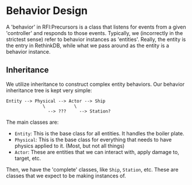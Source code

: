 # Behavior Design

A 'behavior' in RFI:Precursors is a class that listens for events from a given 'controller' and responds to those events.
Typically, we (incorrectly in the strictest sense) refer to behavior instances as 'entities'. Really, the entity is the
entry in RethinkDB, while what we pass around as the entity is a behavior instance.

## Inheritance

We utilize inheritance to construct complex entity behaviors. Our behavior inheritance tree is kept very simple:

```
Entity --> Physical --> Actor --> Ship
              \           \
                --> ???     --> Station?
```

The main classes are:

* `Entity`: This is the base class for all entities. It handles the boiler plate.
* `Physical`: This is the base class for everything that needs to have physics applied to it. (Most, but not all things)
* `Actor`: These are entities that we can interact with, apply damage to, target, etc.

Then, we have the 'complete' classes, like `Ship`, `Station`, etc. These are classes that we expect to be making 
instances of.